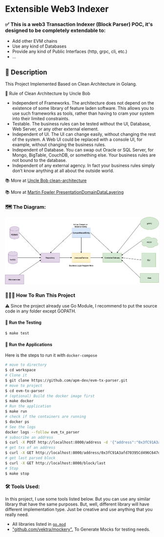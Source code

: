 # Extensible Web3 Indexer

### ✅ This is a web3 Transaction Indexer (Block Parser) POC, it's designed to be completely extendable to:
- Add other EVM chains
- Use any kind of Databases
- Provide any kind of Public Interfaces (http, grpc, cli, etc.)
- ...


## 📜 Description

This Project Implemented Based on Clean Architecture in Golang.

🔰 Rule of Clean Architecture by Uncle Bob
 * Independent of Frameworks. The architecture does not depend on the existence of some library of feature laden software. This allows you to use such frameworks as tools, rather than having to cram your system into their limited constraints.
 * Testable. The business rules can be tested without the UI, Database, Web Server, or any other external element.
 * Independent of UI. The UI can change easily, without changing the rest of the system. A Web UI could be replaced with a console UI, for example, without changing the business rules.
 * Independent of Database. You can swap out Oracle or SQL Server, for Mongo, BigTable, CouchDB, or something else. Your business rules are not bound to the database.
 * Independent of any external agency. In fact your business rules simply don’t know anything at all about the outside world.

📚 More at [Uncle Bob clean-architecture](https://blog.cleancoder.com/uncle-bob/2012/08/13/the-clean-architecture.html)

📚 More at [Martin Fowler PresentationDomainDataLayering](https://martinfowler.com/bliki/PresentationDomainDataLayering.html)

### 🗺 The Diagram: 
![clean architecture](https://github.com/apm-dev/vending-machine/blob/main/clean-arch.png)


### 🏃🏽‍♂️ How To Run This Project
⚠️ Since the project already use Go Module, I recommend to put the source code in any folder except GOPATH.

#### 🧪 Run the Testing

```bash
$ make test
```

#### 🐳 Run the Applications
Here is the steps to run it with `docker-compose`

```bash
# move to directory
$ cd workspace
# Clone it
$ git clone https://github.com/apm-dev/evm-tx-parser.git
# move to project
$ cd evm-tx-parser
# (optional) Build the docker image first
$ make docker
# Run the application
$ make run
# check if the containers are running
$ docker ps
# See the logs
docker logs --follow evm_tx_parser
# subscribe an address
$ curl -X POST http://localhost:8000/address -d '{"address":"0x3fC91A3afd70395Cd496C647d5a6CC9D4B2b7FAD"}'
# get txs of an address
$ curl -X GET http://localhost:8000/address/0x3fC91A3afd70395Cd496C647d5a6CC9D4B2b7FAD/txs
# get last parsed block
$ curl -X GET http://localhost:8000/block/last
# Stop
$ make stop
```

### 🛠 Tools Used:
In this project, I use some tools listed below. But you can use any similar library that have the same purposes. But, well, different library will have different implementation type. Just be creative and use anything that you really need. 

- All libraries listed in [`go.mod`](https://github.com/apm-dev/web3-api-proxy/blob/develop/go.mod)
- ["github.com/vektra/mockery".](https://github.com/vektra/mockery) To Generate Mocks for testing needs.
